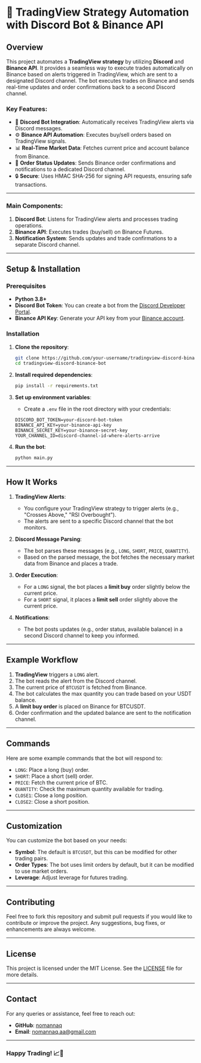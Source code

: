 # 🚀 TradingView Strategy Automation with Discord Bot & Binance API

## Overview

This project automates a **TradingView strategy** by utilizing **Discord** and **Binance API**. It provides a seamless way to execute trades automatically on Binance based on alerts triggered in TradingView, which are sent to a designated Discord channel. The bot executes trades on Binance and sends real-time updates and order confirmations back to a second Discord channel.

### Key Features:
- 💬 **Discord Bot Integration**: Automatically receives TradingView alerts via Discord messages.
- ⚙️ **Binance API Automation**: Executes buy/sell orders based on TradingView signals.
- 📊 **Real-Time Market Data**: Fetches current price and account balance from Binance.
- 📡 **Order Status Updates**: Sends Binance order confirmations and notifications to a dedicated Discord channel.
- 🔒 **Secure**: Uses HMAC SHA-256 for signing API requests, ensuring safe transactions.

---


### Main Components:
1. **Discord Bot**: Listens for TradingView alerts and processes trading operations.
2. **Binance API**: Executes trades (buy/sell) on Binance Futures.
3. **Notification System**: Sends updates and trade confirmations to a separate Discord channel.

---

## Setup & Installation

### Prerequisites
- **Python 3.8+**
- **Discord Bot Token**: You can create a bot from the [Discord Developer Portal](https://discord.com/developers/applications).
- **Binance API Key**: Generate your API key from your [Binance account](https://www.binance.com/).

### Installation

1. **Clone the repository**:
    ```bash
    git clone https://github.com/your-username/tradingview-discord-binance-bot.git
    cd tradingview-discord-binance-bot
    ```

2. **Install required dependencies**:
    ```bash
    pip install -r requirements.txt
    ```

3. **Set up environment variables**:
   - Create a `.env` file in the root directory with your credentials:
    ```plaintext
    DISCORD_BOT_TOKEN=your-discord-bot-token
    BINANCE_API_KEY=your-binance-api-key
    BINANCE_SECRET_KEY=your-binance-secret-key
    YOUR_CHANNEL_ID=discord-channel-id-where-alerts-arrive
    ```

4. **Run the bot**:
    ```bash
    python main.py
    ```

---

## How It Works

1. **TradingView Alerts**: 
   - You configure your TradingView strategy to trigger alerts (e.g., "Crosses Above," "RSI Overbought").
   - The alerts are sent to a specific Discord channel that the bot monitors.

2. **Discord Message Parsing**:
   - The bot parses these messages (e.g., `LONG`, `SHORT`, `PRICE`, `QUANTITY`).
   - Based on the parsed message, the bot fetches the necessary market data from Binance and places a trade.

3. **Order Execution**:
   - For a `LONG` signal, the bot places a **limit buy** order slightly below the current price.
   - For a `SHORT` signal, it places a **limit sell** order slightly above the current price.

4. **Notifications**:
   - The bot posts updates (e.g., order status, available balance) in a second Discord channel to keep you informed.

---

## Example Workflow

1. **TradingView** triggers a `LONG` alert.
2. The bot reads the alert from the Discord channel.
3. The current price of `BTCUSDT` is fetched from Binance.
4. The bot calculates the max quantity you can trade based on your USDT balance.
5. A **limit buy order** is placed on Binance for BTCUSDT.
6. Order confirmation and the updated balance are sent to the notification channel.

---

## Commands

Here are some example commands that the bot will respond to:

- `LONG`: Place a long (buy) order.
- `SHORT`: Place a short (sell) order.
- `PRICE`: Fetch the current price of BTC.
- `QUANTITY`: Check the maximum quantity available for trading.
- `CLOSE1`: Close a long position.
- `CLOSE2`: Close a short position.

---

## Customization

You can customize the bot based on your needs:
- **Symbol**: The default is `BTCUSDT`, but this can be modified for other trading pairs.
- **Order Types**: The bot uses limit orders by default, but it can be modified to use market orders.
- **Leverage**: Adjust leverage for futures trading.

---

## Contributing

Feel free to fork this repository and submit pull requests if you would like to contribute or improve the project. Any suggestions, bug fixes, or enhancements are always welcome.

---

## License

This project is licensed under the MIT License. See the [LICENSE](LICENSE) file for more details.

---

## Contact

For any queries or assistance, feel free to reach out:

- **GitHub**: [nomannaq](https://github.com/your-username)
- **Email**: nomannaq.aa@gmail.com

---

### Happy Trading! 📈🚀


